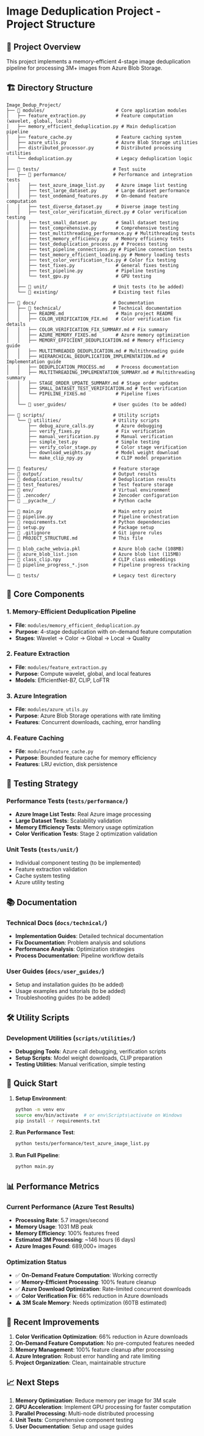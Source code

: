 # Image Deduplication Project - Project Structure

## 📁 **Project Overview**

This project implements a memory-efficient 4-stage image deduplication pipeline for processing 3M+ images from Azure Blob Storage.

## 🏗️ **Directory Structure**

```
Image_Dedup_Project/
├── 📁 modules/                          # Core application modules
│   ├── feature_extraction.py           # Feature computation (wavelet, global, local)
│   ├── memory_efficient_deduplication.py # Main deduplication pipeline
│   ├── feature_cache.py                # Feature caching system
│   ├── azure_utils.py                  # Azure Blob Storage utilities
│   ├── distributed_processor.py        # Distributed processing utilities
│   └── deduplication.py                # Legacy deduplication logic
│
├── 📁 tests/                           # Test suite
│   ├── 📁 performance/                 # Performance and integration tests
│   │   ├── test_azure_image_list.py    # Azure image list testing
│   │   ├── test_large_dataset.py       # Large dataset performance
│   │   ├── test_ondemand_features.py   # On-demand feature computation
│   │   ├── test_diverse_dataset.py     # Diverse image testing
│   │   ├── test_color_verification_direct.py # Color verification testing
│   │   ├── test_small_dataset.py       # Small dataset testing
│   │   ├── test_comprehensive.py       # Comprehensive testing
│   │   ├── test_multithreading_performance.py # Multithreading tests
│   │   ├── test_memory_efficiency.py   # Memory efficiency tests
│   │   ├── test_deduplication_process.py # Process testing
│   │   ├── test_pipeline_connections.py # Pipeline connection tests
│   │   ├── test_memory_efficient_loading.py # Memory loading tests
│   │   ├── test_color_verification_fix.py # Color fix testing
│   │   ├── test_fixes.py               # General fixes testing
│   │   ├── test_pipeline.py            # Pipeline testing
│   │   └── test_gpu.py                 # GPU testing
│   │
│   ├── 📁 unit/                        # Unit tests (to be added)
│   └── 📁 existing/                    # Existing test files
│
├── 📁 docs/                            # Documentation
│   ├── 📁 technical/                   # Technical documentation
│   │   ├── README.md                   # Main project README
│   │   ├── COLOR_VERIFICATION_FIX.md   # Color verification fix details
│   │   ├── COLOR_VERIFICATION_FIX_SUMMARY.md # Fix summary
│   │   ├── AZURE_MEMORY_FIXES.md       # Azure memory optimization
│   │   ├── MEMORY_EFFICIENT_DEDUPLICATION.md # Memory efficiency guide
│   │   ├── MULTITHREADED_DEDUPLICATION.md # Multithreading guide
│   │   ├── HIERARCHICAL_DEDUPLICATION_IMPLEMENTATION.md # Implementation guide
│   │   ├── DEDUPLICATION_PROCESS.md    # Process documentation
│   │   ├── MULTITHREADING_IMPLEMENTATION_SUMMARY.md # Multithreading summary
│   │   ├── STAGE_ORDER_UPDATE_SUMMARY.md # Stage order updates
│   │   ├── SMALL_DATASET_TEST_VERIFICATION.md # Test verification
│   │   └── PIPELINE_FIXES.md           # Pipeline fixes
│   │
│   └── 📁 user_guides/                 # User guides (to be added)
│
├── 📁 scripts/                         # Utility scripts
│   └── 📁 utilities/                   # Utility scripts
│       ├── debug_azure_calls.py        # Azure debugging
│       ├── verify_fixes.py             # Fix verification
│       ├── manual_verification.py      # Manual verification
│       ├── simple_test.py              # Simple testing
│       ├── verify_color_stage.py       # Color stage verification
│       ├── download_weights.py         # Model weight download
│       └── make_clip_npy.py            # CLIP model preparation
│
├── 📁 features/                        # Feature storage
├── 📁 output/                          # Output results
├── 📁 deduplication_results/           # Deduplication results
├── 📁 test_features/                   # Test feature storage
├── 📁 env/                             # Virtual environment
├── 📁 .zencoder/                       # Zencoder configuration
├── 📁 __pycache__/                     # Python cache
│
├── 📄 main.py                          # Main entry point
├── 📄 pipeline.py                      # Pipeline orchestration
├── 📄 requirements.txt                 # Python dependencies
├── 📄 setup.py                         # Package setup
├── 📄 .gitignore                       # Git ignore rules
├── 📄 PROJECT_STRUCTURE.md             # This file
│
├── 📄 blob_cache_webvia.pkl            # Azure blob cache (108MB)
├── 📄 azure_blob_list.json             # Azure blob list (115MB)
├── 📄 class_clip.npy                   # CLIP class embeddings
├── 📄 pipeline_progress_*.json         # Pipeline progress tracking
│
└── 📁 tests/                           # Legacy test directory
```

## 🔧 **Core Components**

### **1. Memory-Efficient Deduplication Pipeline**
- **File**: `modules/memory_efficient_deduplication.py`
- **Purpose**: 4-stage deduplication with on-demand feature computation
- **Stages**: Wavelet → Color → Global → Local → Quality

### **2. Feature Extraction**
- **File**: `modules/feature_extraction.py`
- **Purpose**: Compute wavelet, global, and local features
- **Models**: EfficientNet-B7, CLIP, LoFTR

### **3. Azure Integration**
- **File**: `modules/azure_utils.py`
- **Purpose**: Azure Blob Storage operations with rate limiting
- **Features**: Concurrent downloads, caching, error handling

### **4. Feature Caching**
- **File**: `modules/feature_cache.py`
- **Purpose**: Bounded feature cache for memory efficiency
- **Features**: LRU eviction, disk persistence

## 🧪 **Testing Strategy**

### **Performance Tests** (`tests/performance/`)
- **Azure Image List Tests**: Real Azure image processing
- **Large Dataset Tests**: Scalability validation
- **Memory Efficiency Tests**: Memory usage optimization
- **Color Verification Tests**: Stage 2 optimization validation

### **Unit Tests** (`tests/unit/`)
- Individual component testing (to be implemented)
- Feature extraction validation
- Cache system testing
- Azure utility testing

## 📚 **Documentation**

### **Technical Docs** (`docs/technical/`)
- **Implementation Guides**: Detailed technical documentation
- **Fix Documentation**: Problem analysis and solutions
- **Performance Analysis**: Optimization strategies
- **Process Documentation**: Pipeline workflow details

### **User Guides** (`docs/user_guides/`)
- Setup and installation guides (to be added)
- Usage examples and tutorials (to be added)
- Troubleshooting guides (to be added)

## 🛠️ **Utility Scripts**

### **Development Utilities** (`scripts/utilities/`)
- **Debugging Tools**: Azure call debugging, verification scripts
- **Setup Scripts**: Model weight downloads, CLIP preparation
- **Testing Utilities**: Manual verification, simple testing

## 🚀 **Quick Start**

1. **Setup Environment**:
   ```bash
   python -m venv env
   source env/bin/activate  # or env\Scripts\activate on Windows
   pip install -r requirements.txt
   ```

2. **Run Performance Test**:
   ```bash
   python tests/performance/test_azure_image_list.py
   ```

3. **Run Full Pipeline**:
   ```bash
   python main.py
   ```

## 📊 **Performance Metrics**

### **Current Performance (Azure Test Results)**
- **Processing Rate**: 5.7 images/second
- **Memory Usage**: 1031 MB peak
- **Memory Efficiency**: 100% features freed
- **Estimated 3M Processing**: ~146 hours (6 days)
- **Azure Images Found**: 689,000+ images

### **Optimization Status**
- ✅ **On-Demand Feature Computation**: Working correctly
- ✅ **Memory-Efficient Processing**: 100% feature cleanup
- ✅ **Azure Download Optimization**: Rate-limited concurrent downloads
- ✅ **Color Verification Fix**: 66% reduction in Azure downloads
- ⚠️ **3M Scale Memory**: Needs optimization (60TB estimated)

## 🔄 **Recent Improvements**

1. **Color Verification Optimization**: 66% reduction in Azure downloads
2. **On-Demand Feature Computation**: No pre-computed features needed
3. **Memory Management**: 100% feature cleanup after processing
4. **Azure Integration**: Robust error handling and rate limiting
5. **Project Organization**: Clean, maintainable structure

## 📈 **Next Steps**

1. **Memory Optimization**: Reduce memory per image for 3M scale
2. **GPU Acceleration**: Implement GPU processing for faster computation
3. **Parallel Processing**: Multi-node distributed processing
4. **Unit Tests**: Comprehensive component testing
5. **User Documentation**: Setup and usage guides 